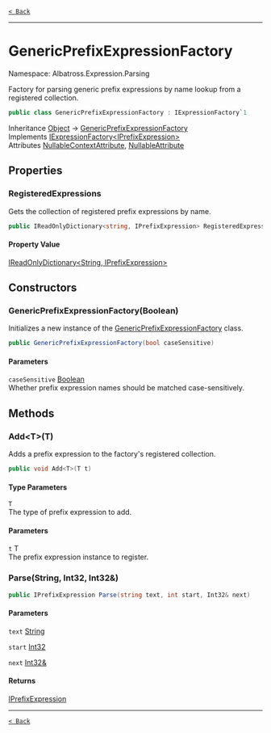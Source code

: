 [`< Back`](../../../)

---

# GenericPrefixExpressionFactory

Namespace: Albatross.Expression.Parsing

Factory for parsing generic prefix expressions by name lookup from a registered collection.

```csharp
public class GenericPrefixExpressionFactory : IExpressionFactory`1
```

Inheritance [Object](https://docs.microsoft.com/en-us/dotnet/api/system.object) → [GenericPrefixExpressionFactory](./albatross/expression/parsing/genericprefixexpressionfactory)<br>
Implements [IExpressionFactory&lt;IPrefixExpression&gt;](./albatross/expression/parsing/iexpressionfactory-1)<br>
Attributes [NullableContextAttribute](https://docs.microsoft.com/en-us/dotnet/api/system.runtime.compilerservices.nullablecontextattribute), [NullableAttribute](https://docs.microsoft.com/en-us/dotnet/api/system.runtime.compilerservices.nullableattribute)

## Properties

### **RegisteredExpressions**

Gets the collection of registered prefix expressions by name.

```csharp
public IReadOnlyDictionary<string, IPrefixExpression> RegisteredExpressions { get; }
```

#### Property Value

[IReadOnlyDictionary&lt;String, IPrefixExpression&gt;](https://docs.microsoft.com/en-us/dotnet/api/system.collections.generic.ireadonlydictionary-2)<br>

## Constructors

### **GenericPrefixExpressionFactory(Boolean)**

Initializes a new instance of the [GenericPrefixExpressionFactory](./albatross/expression/parsing/genericprefixexpressionfactory) class.

```csharp
public GenericPrefixExpressionFactory(bool caseSensitive)
```

#### Parameters

`caseSensitive` [Boolean](https://docs.microsoft.com/en-us/dotnet/api/system.boolean)<br>
Whether prefix expression names should be matched case-sensitively.

## Methods

### **Add&lt;T&gt;(T)**

Adds a prefix expression to the factory's registered collection.

```csharp
public void Add<T>(T t)
```

#### Type Parameters

`T`<br>
The type of prefix expression to add.

#### Parameters

`t` T<br>
The prefix expression instance to register.

### **Parse(String, Int32, Int32&)**

```csharp
public IPrefixExpression Parse(string text, int start, Int32& next)
```

#### Parameters

`text` [String](https://docs.microsoft.com/en-us/dotnet/api/system.string)<br>

`start` [Int32](https://docs.microsoft.com/en-us/dotnet/api/system.int32)<br>

`next` [Int32&](https://docs.microsoft.com/en-us/dotnet/api/system.int32&)<br>

#### Returns

[IPrefixExpression](./albatross/expression/nodes/iprefixexpression)<br>

---

[`< Back`](../../../)
